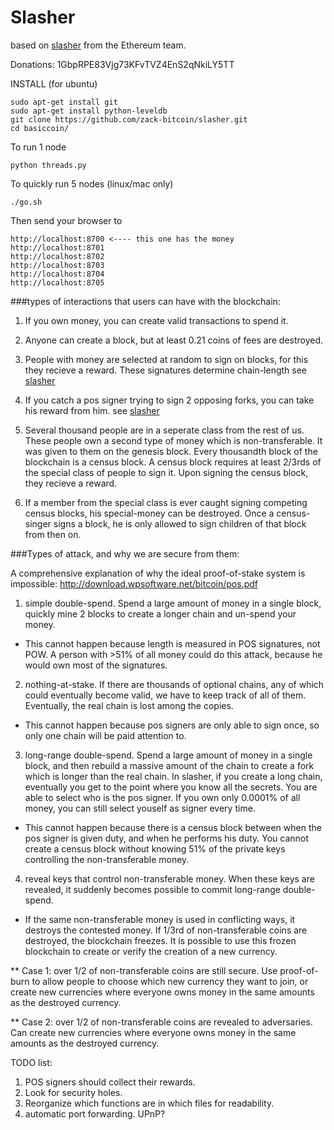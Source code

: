 Slasher
=====================

based on [slasher](http://blog.ethereum.org/2014/01/15/slasher-a-punitive-proof-of-stake-algorithm/) from the Ethereum team.

Donations: 1GbpRPE83Vjg73KFvTVZ4EnS2qNkiLY5TT

INSTALL (for ubuntu)

    sudo apt-get install git
    sudo apt-get install python-leveldb
    git clone https://github.com/zack-bitcoin/slasher.git
    cd basiccoin/

To run 1 node

    python threads.py

To quickly run 5 nodes (linux/mac only)

    ./go.sh

Then send your browser to 

    http://localhost:8700 <---- this one has the money
    http://localhost:8701
    http://localhost:8702
    http://localhost:8703
    http://localhost:8704
    http://localhost:8705

###types of interactions that users can have with the blockchain:

1) If you own money, you can create valid transactions to spend it.

2) Anyone can create a block, but at least 0.21 coins of fees are destroyed.

3) People with money are selected at random to sign on blocks, for this they recieve a reward. These signatures determine chain-length see [slasher](http://blog.ethereum.org/2014/01/15/slasher-a-punitive-proof-of-stake-algorithm/)

4) If you catch a pos signer trying to sign 2 opposing forks, you can take his reward from him. see [slasher](http://blog.ethereum.org/2014/01/15/slasher-a-punitive-proof-of-stake-algorithm/)

5) Several thousand people are in a seperate class from the rest of us. These people own a second type of money which is non-transferable. It was given to them on the genesis block. Every thousandth block of the blockchain is a census block. A census block requires at least 2/3rds of the special class of people to sign it. Upon signing the census block, they recieve a reward.

6) If a member from the special class is ever caught signing competing census blocks, his special-money can be destroyed. Once a census-singer signs a block, he is only allowed to sign children of that block from then on.


###Types of attack, and why we are secure from them:

A comprehensive explanation of why the ideal proof-of-stake system is impossible: http://download.wpsoftware.net/bitcoin/pos.pdf

1) simple double-spend. Spend a large amount of money in a single block, quickly mine 2 blocks to create a longer chain and un-spend your money.

* This cannot happen because length is measured in POS signatures, not POW. A person with >51% of all money could do this attack, because he would own most of the signatures. 

2) nothing-at-stake. If there are thousands of optional chains, any of which could eventually become valid, we have to keep track of all of them. Eventually, the real chain is lost among the copies.

* This cannot happen because pos signers are only able to sign once, so only one chain will be paid attention to.

3) long-range double-spend. Spend a large amount of money in a single block, and then rebuild a massive amount of the chain to create a fork which is longer than the real chain. In slasher, if you create a long chain, eventually you get to the point where you know all the secrets. You are able to select who is the pos signer. If you own only 0.0001% of all money, you can still select youself as signer every time.

* This cannot happen because there is a census block between when the pos signer is given duty, and when he performs his duty. You cannot create a census block without knowing 51% of the private keys controlling the non-transferable money. 

4) reveal keys that control non-transferable money. When these keys are revealed, it suddenly becomes possible to commit long-range double-spend. 

* If the same non-transferable money is used in conflicting ways, it destroys the contested money. If 1/3rd of non-transferable coins are destroyed, the blockchain freezes. It is possible to use this frozen blockchain to create or verify the creation of a new currency. 

** Case 1: over 1/2 of non-transferable coins are still secure. Use proof-of-burn to allow people to choose which new currency they want to join, or create new currencies where everyone owns money in the same amounts as the destroyed currency.

** Case 2: over 1/2 of non-transferable coins are revealed to adversaries. Can create new currencies where everyone owns money in the same amounts as the destroyed currency.


TODO list:
1) POS signers should collect their rewards.
2) Look for security holes.
3) Reorganize which functions are in which files for readability.
4) automatic port forwarding. UPnP?

